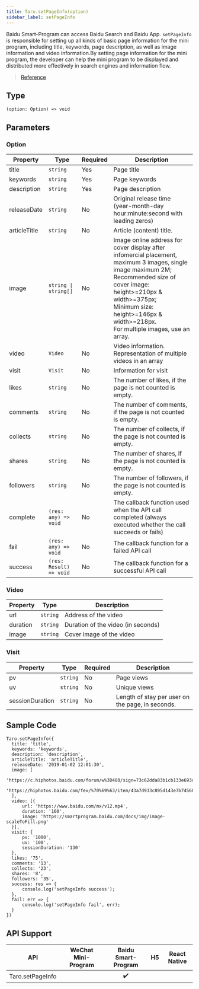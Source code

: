 ```yaml
---
title: Taro.setPageInfo(option)
sidebar_label: setPageInfo
---
```


Baidu Smart-Program can access Baidu Search and Baidu App. `setPageInfo` is responsible for setting up all kinds of basic page information for the mini program, including title, keywords, page description, as well as image information and video information.By setting page information for the mini program, the developer can help the mini program to be displayed and distributed more effectively in search engines and information flow.

> [Reference](https://smartprogram.baidu.com/docs/develop/api/open/swan-setPageInfo/)

## Type

```tsx
(option: Option) => void
```

## Parameters

### Option

<table>
  <thead>
    <tr>
      <th>Property</th>
      <th>Type</th>
      <th style={{ textAlign: "center"}}>Required</th>
      <th>Description</th>
    </tr>
  </thead>
  <tbody>
    <tr>
      <td>title</td>
      <td><code>string</code></td>
      <td style={{ textAlign: "center"}}>Yes</td>
      <td>Page title</td>
    </tr>
    <tr>
      <td>keywords</td>
      <td><code>string</code></td>
      <td style={{ textAlign: "center"}}>Yes</td>
      <td>Page keywords</td>
    </tr>
    <tr>
      <td>description</td>
      <td><code>string</code></td>
      <td style={{ textAlign: "center"}}>Yes</td>
      <td>Page description</td>
    </tr>
    <tr>
      <td>releaseDate</td>
      <td><code>string</code></td>
      <td style={{ textAlign: "center"}}>No</td>
      <td>Original release time (year-month-day hour:minute:second with leading zeros)</td>
    </tr>
    <tr>
      <td>articleTitle</td>
      <td><code>string</code></td>
      <td style={{ textAlign: "center"}}>No</td>
      <td>Article (content) title.</td>
    </tr>
    <tr>
      <td>image</td>
      <td><code>string | string[]</code></td>
      <td style={{ textAlign: "center"}}>No</td>
      <td>Image online address for cover display after infomercial placement, maximum 3 images, single image maximum 2M;<br/>Recommended size of cover image: height&gt;=210px &amp; width&gt;=375px; <br />Minimum size: height&gt;=146px &amp; width&gt;=218px.<br/>For multiple images, use an array.</td>
    </tr>
    <tr>
      <td>video</td>
      <td><code>Video</code></td>
      <td style={{ textAlign: "center"}}>No</td>
      <td>Video information. Representation of multiple videos in an array</td>
    </tr>
    <tr>
      <td>visit</td>
      <td><code>Visit</code></td>
      <td style={{ textAlign: "center"}}>No</td>
      <td>Information for visit</td>
    </tr>
    <tr>
      <td>likes</td>
      <td><code>string</code></td>
      <td style={{ textAlign: "center"}}>No</td>
      <td>The number of likes, if the page is not counted is empty.</td>
    </tr>
    <tr>
      <td>comments</td>
      <td><code>string</code></td>
      <td style={{ textAlign: "center"}}>No</td>
      <td>The number of comments, if the page is not counted is empty.</td>
    </tr>
    <tr>
      <td>collects</td>
      <td><code>string</code></td>
      <td style={{ textAlign: "center"}}>No</td>
      <td>The number of collects, if the page is not counted is empty.</td>
    </tr>
    <tr>
      <td>shares</td>
      <td><code>string</code></td>
      <td style={{ textAlign: "center"}}>No</td>
      <td>The number of shares, if the page is not counted is empty.</td>
    </tr>
    <tr>
      <td>followers</td>
      <td><code>string</code></td>
      <td style={{ textAlign: "center"}}>No</td>
      <td>The number of followers, if the page is not counted is empty.</td>
    </tr>
    <tr>
      <td>complete</td>
      <td><code>(res: any) =&gt; void</code></td>
      <td style={{ textAlign: "center"}}>No</td>
      <td>The callback function used when the API call completed (always executed whether the call succeeds or fails)</td>
    </tr>
    <tr>
      <td>fail</td>
      <td><code>(res: any) =&gt; void</code></td>
      <td style={{ textAlign: "center"}}>No</td>
      <td>The callback function for a failed API call</td>
    </tr>
    <tr>
      <td>success</td>
      <td><code>(res: Result) =&gt; void</code></td>
      <td style={{ textAlign: "center"}}>No</td>
      <td>The callback function for a successful API call</td>
    </tr>
  </tbody>
</table>

### Video

<table>
  <thead>
    <tr>
      <th>Property</th>
      <th>Type</th>
      <th>Description</th>
    </tr>
  </thead>
  <tbody>
    <tr>
      <td>url</td>
      <td><code>string</code></td>
      <td>Address of the video</td>
    </tr>
    <tr>
      <td>duration</td>
      <td><code>string</code></td>
      <td>Duration of the video (in seconds)</td>
    </tr>
    <tr>
      <td>image</td>
      <td><code>string</code></td>
      <td>Cover image of the video</td>
    </tr>
  </tbody>
</table>

### Visit

<table>
  <thead>
    <tr>
      <th>Property</th>
      <th>Type</th>
      <th style={{ textAlign: "center"}}>Required</th>
      <th>Description</th>
    </tr>
  </thead>
  <tbody>
    <tr>
      <td>pv</td>
      <td><code>string</code></td>
      <td style={{ textAlign: "center"}}>No</td>
      <td>Page views</td>
    </tr>
    <tr>
      <td>uv</td>
      <td><code>string</code></td>
      <td style={{ textAlign: "center"}}>No</td>
      <td>Unique views</td>
    </tr>
    <tr>
      <td>sessionDuration</td>
      <td><code>string</code></td>
      <td style={{ textAlign: "center"}}>No</td>
      <td>Length of stay per user on the page, in seconds.</td>
    </tr>
  </tbody>
</table>

## Sample Code

```tsx
Taro.setPageInfo({
  title: 'title',
  keywords: 'keywords',
  description: 'description',
  articleTitle: 'articleTitle',
  releaseDate: '2019-01-02 12:01:30',
  image: [
      'https://c.hiphotos.baidu.com/forum/w%3D480/sign=73c62dda83b1cb133e693d1bed5456da/f33725109313b07e8dee163d02d7912396dd8cfe.jpg',
      'https://hiphotos.baidu.com/fex/%70%69%63/item/43a7d933c895d143e7b745607ef082025baf07ab.jpg'
  ],
  video: [{
      url: 'https://www.baidu.com/mx/v12.mp4',
      duration: '100',
      image: 'https://smartprogram.baidu.com/docs/img/image-scaleToFill.png'
  }],
  visit: {
      pv: '1000',
      uv: '100',
      sessionDuration: '130'
  },
  likes: '75',
  comments: '13',
  collects: '23',
  shares: '8',
  followers: '35',
  success: res => {
      console.log('setPageInfo success');
  },
  fail: err => {
      console.log('setPageInfo fail', err);
  }
})
```

## API Support

| API | WeChat Mini-Program | Baidu Smart-Program | H5 | React Native |
| :---: | :---: | :---: | :---: | :---: |
| Taro.setPageInfo |  | ✔️ |  |  |
